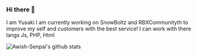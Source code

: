 ### Hi there 👋

I am Yusaki I am currently working on SnowBoltz and RBXCommunityth to improve my self and customers with the best service! I can work with there langs Js, PHP, Html
<!--
**Yusaki-Akito/Yusaki-Akito** is a ✨ _special_ ✨ repository because its `README.md` (this file) appears on your GitHub profile.

Here are some ideas to get you started:

- 🔭 I’m currently working on ...
- 🌱 I’m currently learning ...
- 👯 I’m looking to collaborate on ...
- 🤔 I’m looking for help with ...
- 💬 Ask me about ...
- 📫 How to reach me: ...
- 😄 Pronouns: ...
- ⚡ Fun fact: ...
-->
![Awish-Senpai's github stats](https://github-readme-stats.vercel.app/api?username=Yusaki-Akito&show_icons=true&theme=tokyonight)

